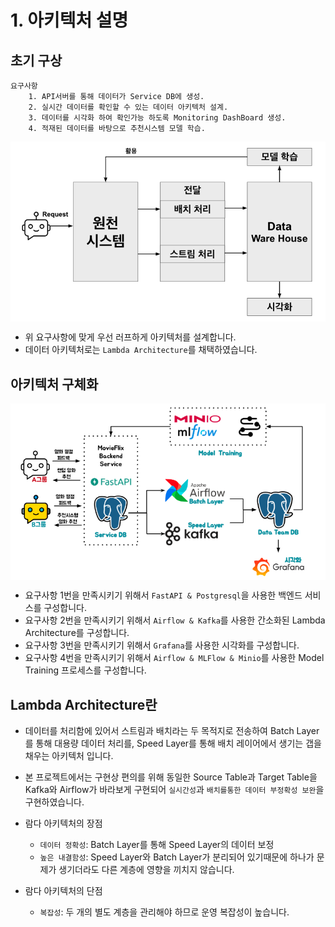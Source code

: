 # 1. 아키텍처 설명

## 초기 구상

```
요구사항
    1. API서버를 통해 데이터가 Service DB에 생성.
    2. 실시간 데이터를 확인할 수 있는 데이터 아키텍처 설계.
    3. 데이터를 시각화 하여 확인가능 하도록 Monitoring DashBoard 생성.
    4. 적재된 데이터를 바탕으로 추천시스템 모델 학습.
```
<img src="./images/9_1_1.png" align="center">

- 위 요구사항에 맞게 우선 러프하게 아키텍처를 설계합니다.
- 데이터 아키텍처로는 `Lambda Architecture`를 채택하였습니다.

## 아키텍처 구체화

<img src="./images/9_0_1.png" align="center">

- 요구사항 1번을 만족시키기 위해서 `FastAPI & Postgresql`을 사용한 백엔드 서비스를 구성합니다.
- 요구사항 2번을 만족시키기 위해서 `Airflow & Kafka`를 사용한 간소화된 Lambda Architecture를 구성합니다.
- 요구사항 3번을 만족시키기 위해서 `Grafana`를 사용한 시각화를 구성합니다.
- 요구사항 4번을 만족시키기 위해서 `Airflow & MLFlow & Minio`를 사용한 Model Training 프로세스를 구성합니다.

## Lambda Architecture란

- 데이터를 처리함에 있어서 스트림과 배치라는 두 목적지로 전송하여 Batch Layer를 통해 대용량 데이터 처리를, Speed Layer를 통해 배치 레이어에서 생기는 갭을 채우는 아키텍처 입니다.
- 본 프로젝트에서는 구현상 편의를 위해 동일한 Source Table과 Target Table을 Kafka와 Airflow가 바라보게 구현되어 `실시간성`과 `배치를통한 데이터 부정확성 보완`을 구현하였습니다.

- 람다 아키텍처의 장점
    - `데이터 정확성`: Batch Layer를 통해 Speed Layer의 데이터 보정
    - `높은 내결함성`: Speed Layer와 Batch Layer가 분리되어 있기때문에 하나가 문제가 생기더라도 다른 계층에 영향을 끼치지 않습니다.

- 람다 아키텍처의 단점
    - `복잡성`: 두 개의 별도 계층을 관리해야 하므로 운영 복잡성이 높습니다.


<script src="https://utteranc.es/client.js"
        repo="Pseudo-Lab/data-engineering-for-everybody"
        issue-term="pathname"
        label="comments"
        theme="preferred-color-scheme"
        crossorigin="anonymous"
        async>
</script>